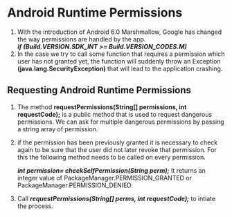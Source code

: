 # Android Runtime Permissions

1. With the introduction of Android 6.0 Marshmallow, Google has changed the way permissions are handled by the app.<br>
  ***if (Build.VERSION.SDK_INT >= Build.VERSION_CODES.M)***
2. In the case we try to call some function that requires a permission which user has not granted yet, the function 
   will suddenly throw an Exception  **(java.lang.SecurityException)**  that will lead to the application crashing.

## Requesting Android Runtime Permissions
1. The method   **requestPermissions(String[] permissions, int requestCode);**   is a public method that is used to request dangerous permissions. 
  We can ask for multiple dangerous permissions by passing a string array of permission.
2. if the permission has been previously granted it is necessary to check again to be sure that the user did not later revoke that permission. For this
  the following method needs to be called on every permission.<br>
  
   ***int permission= checkSelfPermission(String perm);***  It returns an integer value of PackageManager.PERMISSION_GRANTED or PackageManager.PERMISSION_DENIED.
 
3. Call  ***requestPermissions(String[] perms, int requestCode);***  to intiate the process.
